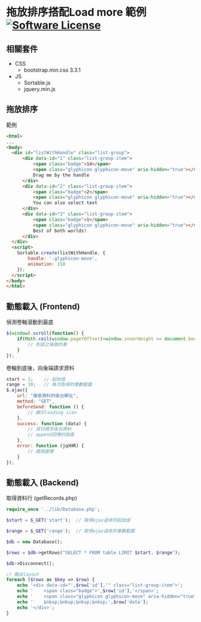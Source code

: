 # 拖放排序搭配Load more 範例[![Software License](https://img.shields.io/badge/license-MIT-brightgreen.svg?style=flat-square)](LICENSE.md)

## 相關套件
- CSS
  - bootstrap.min.css 3.3.1
- JS
  - Sortable.js
  - jquery.min.js
  
## 拖放排序
範例
```html
<html>
...
<body>
  <div id="listWithHandle" class="list-group">
      <div data-id="1" class="list-group-item">
          <span class="badge">14</span>
          <span class="glyphicon glyphicon-move" aria-hidden="true"></span>
          Drag me by the handle
      </div>
      <div data-id="2" class="list-group-item">
          <span class="badge">2</span>
          <span class="glyphicon glyphicon-move" aria-hidden="true"></span>
          You can also select text
      </div>
      <div data-id="3" class="list-group-item">
          <span class="badge">1</span>
          <span class="glyphicon glyphicon-move" aria-hidden="true"></span>
          Best of both worlds!
      </div>
  </div>
  <script>
    Sortable.create(listWithHandle, {
        handle: '.glyphicon-move',
        animation: 150
    });
  </script>
</body>
</html>
```

## 動態載入 (Frontend)
偵測卷軸滾動到最底
```js
$(window).scroll(function() {
    if(Math.ceil(window.pageYOffset)+window.innerHeight >= document.body.scrollHeight) {
        // 到底之後做的事
    }
});
```
卷軸到底後，向後端請求資料
```js
start = 1;    // 起始值
range = 10;   // 每次取得的筆數範圍
$.ajax({
    url: "接收資料的後台網址",
    method: "GET",
    beforeSend: function () {
        // 顯示loading icon
    },
    success: function (data) {
        // 成功請求後台資料
        // append回傳的版面
    },
    error: function (jqXHR) {
        // 錯誤處理
    }
});
```

## 動態載入 (Backend)
取得資料行 (getRecords.php)
```php
require_once '../lib/Database.php';

$start = $_GET('start');  // 取得ajax過來的起始值

$range = $_GET('range');  // 取得ajax過來的筆數範圍

$db = new Database();

$rows = $db->getRows("SELECT * FROM table LIMIT $start, $range");

$db->Disconnect();

// 輸出layout
foreach ($rows as $key => $row) {
    echo '<div data-id="',$row['id'],'" class="list-group-item">';
    echo '    <span class="badge">',$row['id'],'</span>';
    echo '    <span class="glyphicon glyphicon-move" aria-hidden="true"></span>';
    echo '    &nbsp;&nbsp;&nbsp;&nbsp;',$row['data'];
    echo '</div>';
}
```

